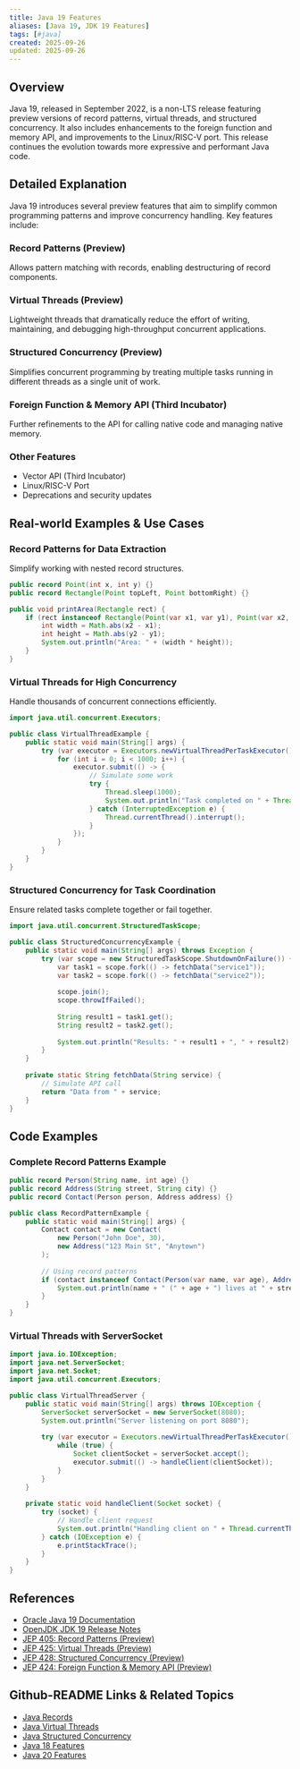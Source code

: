 ```yaml
---
title: Java 19 Features
aliases: [Java 19, JDK 19 Features]
tags: [#java]
created: 2025-09-26
updated: 2025-09-26
---
```


## Overview

Java 19, released in September 2022, is a non-LTS release featuring preview versions of record patterns, virtual threads, and structured concurrency. It also includes enhancements to the foreign function and memory API, and improvements to the Linux/RISC-V port. This release continues the evolution towards more expressive and performant Java code.

## Detailed Explanation

Java 19 introduces several preview features that aim to simplify common programming patterns and improve concurrency handling. Key features include:

### Record Patterns (Preview)
Allows pattern matching with records, enabling destructuring of record components.

### Virtual Threads (Preview)
Lightweight threads that dramatically reduce the effort of writing, maintaining, and debugging high-throughput concurrent applications.

### Structured Concurrency (Preview)
Simplifies concurrent programming by treating multiple tasks running in different threads as a single unit of work.

### Foreign Function & Memory API (Third Incubator)
Further refinements to the API for calling native code and managing native memory.

### Other Features
- Vector API (Third Incubator)
- Linux/RISC-V Port
- Deprecations and security updates

## Real-world Examples & Use Cases

### Record Patterns for Data Extraction
Simplify working with nested record structures.

```java
public record Point(int x, int y) {}
public record Rectangle(Point topLeft, Point bottomRight) {}

public void printArea(Rectangle rect) {
    if (rect instanceof Rectangle(Point(var x1, var y1), Point(var x2, var y2))) {
        int width = Math.abs(x2 - x1);
        int height = Math.abs(y2 - y1);
        System.out.println("Area: " + (width * height));
    }
}
```

### Virtual Threads for High Concurrency
Handle thousands of concurrent connections efficiently.

```java
import java.util.concurrent.Executors;

public class VirtualThreadExample {
    public static void main(String[] args) {
        try (var executor = Executors.newVirtualThreadPerTaskExecutor()) {
            for (int i = 0; i < 1000; i++) {
                executor.submit(() -> {
                    // Simulate some work
                    try {
                        Thread.sleep(1000);
                        System.out.println("Task completed on " + Thread.currentThread());
                    } catch (InterruptedException e) {
                        Thread.currentThread().interrupt();
                    }
                });
            }
        }
    }
}
```

### Structured Concurrency for Task Coordination
Ensure related tasks complete together or fail together.

```java
import java.util.concurrent.StructuredTaskScope;

public class StructuredConcurrencyExample {
    public static void main(String[] args) throws Exception {
        try (var scope = new StructuredTaskScope.ShutdownOnFailure()) {
            var task1 = scope.fork(() -> fetchData("service1"));
            var task2 = scope.fork(() -> fetchData("service2"));
            
            scope.join();
            scope.throwIfFailed();
            
            String result1 = task1.get();
            String result2 = task2.get();
            
            System.out.println("Results: " + result1 + ", " + result2);
        }
    }
    
    private static String fetchData(String service) {
        // Simulate API call
        return "Data from " + service;
    }
}
```

## Code Examples

### Complete Record Patterns Example

```java
public record Person(String name, int age) {}
public record Address(String street, String city) {}
public record Contact(Person person, Address address) {}

public class RecordPatternExample {
    public static void main(String[] args) {
        Contact contact = new Contact(
            new Person("John Doe", 30),
            new Address("123 Main St", "Anytown")
        );
        
        // Using record patterns
        if (contact instanceof Contact(Person(var name, var age), Address(var street, var city))) {
            System.out.println(name + " (" + age + ") lives at " + street + ", " + city);
        }
    }
}
```

### Virtual Threads with ServerSocket

```java
import java.io.IOException;
import java.net.ServerSocket;
import java.net.Socket;
import java.util.concurrent.Executors;

public class VirtualThreadServer {
    public static void main(String[] args) throws IOException {
        ServerSocket serverSocket = new ServerSocket(8080);
        System.out.println("Server listening on port 8080");
        
        try (var executor = Executors.newVirtualThreadPerTaskExecutor()) {
            while (true) {
                Socket clientSocket = serverSocket.accept();
                executor.submit(() -> handleClient(clientSocket));
            }
        }
    }
    
    private static void handleClient(Socket socket) {
        try (socket) {
            // Handle client request
            System.out.println("Handling client on " + Thread.currentThread());
        } catch (IOException e) {
            e.printStackTrace();
        }
    }
}
```

## References

- [Oracle Java 19 Documentation](https://docs.oracle.com/en/java/javase/19/)
- [OpenJDK JDK 19 Release Notes](https://openjdk.org/projects/jdk/19/)
- [JEP 405: Record Patterns (Preview)](https://openjdk.org/jeps/405)
- [JEP 425: Virtual Threads (Preview)](https://openjdk.org/jeps/425)
- [JEP 428: Structured Concurrency (Preview)](https://openjdk.org/jeps/428)
- [JEP 424: Foreign Function & Memory API (Preview)](https://openjdk.org/jeps/424)

## Github-README Links & Related Topics

- [Java Records](java-records/)
- [Java Virtual Threads](java-virtual-threads/)
- [Java Structured Concurrency](java-structured-concurrency/)
- [Java 18 Features](java-18-features/)
- [Java 20 Features](java-20-features/)